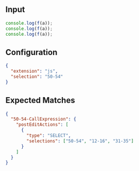 
## Input
```javascript input
console.log(f(a));
console.log(f(a));
console.log(f(a));
```

## Configuration
```json configuration
{
  "extension": "js",
  "selection": "50-54"
}
```

## Expected Matches
```json expected matches
{
  "50-54-CallExpression": {
    "postEditActions": [
      {
        "type": "SELECT",
        "selections": ["50-54", "12-16", "31-35"]
      }
    ]
  }
}
```
